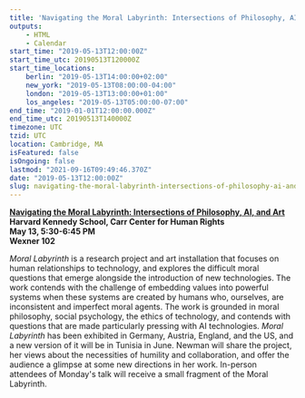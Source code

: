 ```yaml
---
title: 'Navigating the Moral Labyrinth: Intersections of Philosophy, AI, and Art'
outputs:
    - HTML
    - Calendar
start_time: "2019-05-13T12:00:00Z"
start_time_utc: 20190513T120000Z
start_time_locations:
    berlin: "2019-05-13T14:00:00+02:00"
    new_york: "2019-05-13T08:00:00-04:00"
    london: "2019-05-13T13:00:00+01:00"
    los_angeles: "2019-05-13T05:00:00-07:00"
end_time: "2019-01-01T12:00:00.000Z"
end_time_utc: 20190513T140000Z
timezone: UTC
tzid: UTC
location: Cambridge, MA
isFeatured: false
isOngoing: false
lastmod: "2021-09-16T09:49:46.370Z"
date: "2019-05-13T12:00:00Z"
slug: navigating-the-moral-labyrinth-intersections-of-philosophy-ai-and-art
---
```

**[Navigating the Moral Labyrinth: Intersections of Philosophy, AI, and Art](https://carrcenter.hks.harvard.edu/event/towards-life-30-ethics-and-technology-21st-century-sarah-newman-fellow-berkman-klein?admin_panel=1&delta=0)<br />
Harvard Kennedy School, Carr Center for Human Rights<br />
May 13, 5:30-6:45 PM<br />
Wexner 102**

*Moral Labyrinth* is a research project and art installation that focuses on human relationships to technology, and explores the difficult moral questions that emerge alongside the introduction of new technologies. The work contends with the challenge of embedding values into powerful systems when these systems are created by humans who, ourselves, are inconsistent and imperfect moral agents. The work is grounded in moral philosophy, social psychology, the ethics of technology, and contends with questions that are made particularly pressing with AI technologies. *Moral Labyrinth* has been exhibited in Germany, Austria, England, and the US, and a new version of it will be in Tunisia in June. Newman will share the project, her views about the necessities of humility and collaboration, and offer the audience a glimpse at some new directions in her work. In-person attendees of Monday's talk will receive a small fragment of the Moral Labyrinth.
